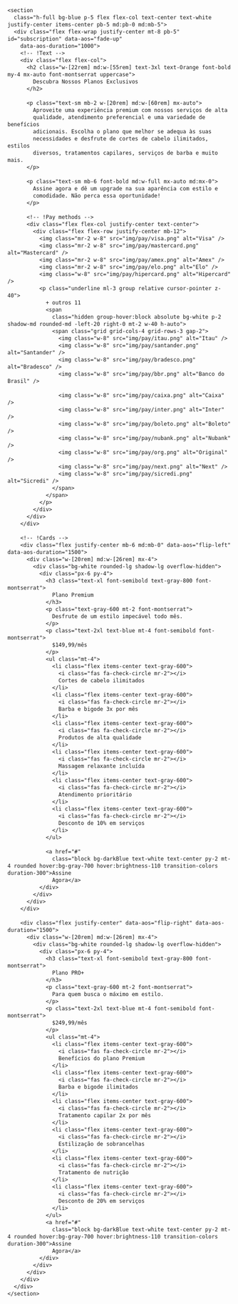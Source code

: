<!-- cobrimos section -->
    <section
      class="h-full bg-blue p-5 flex flex-col text-center text-white justify-center items-center pb-5 md:pb-0 md:mb-5">
      <div class="flex flex-wrap justify-center mt-8 pb-5" id="subscription" data-aos="fade-up"
        data-aos-duration="1000">
        <!-- !Text -->
        <div class="flex flex-col">
          <h2 class="w-[22rem] md:w-[55rem] text-3xl text-Orange font-bold my-4 mx-auto font-montserrat uppercase">
            Descubra Nossos Planos Exclusivos
          </h2> 
        
          <p class="text-sm mb-2 w-[20rem] md:w-[60rem] mx-auto">
            Aproveite uma experiência premium com nossos serviços de alta
            qualidade, atendimento preferencial e uma variedade de benefícios
            adicionais. Escolha o plano que melhor se adequa às suas
            necessidades e desfrute de cortes de cabelo ilimitados, estilos
            diversos, tratamentos capilares, serviços de barba e muito mais.
          </p>

          <p class="text-sm mb-6 font-bold md:w-full mx-auto md:mx-0">
            Assine agora e dê um upgrade na sua aparência com estilo e
            comodidade. Não perca essa oportunidade!
          </p>

          <!-- !Pay methods -->
          <div class="flex flex-col justify-center text-center">
            <div class="flex flex-row justify-center mb-12">
              <img class="mr-2 w-8" src="img/pay/visa.png" alt="Visa" />
              <img class="mr-2 w-8" src="img/pay/mastercard.png" alt="Mastercard" />
              <img class="mr-2 w-8" src="img/pay/amex.png" alt="Amex" />
              <img class="mr-2 w-8" src="img/pay/elo.png" alt="Elo" />
              <img class="w-8" src="img/pay/hipercard.png" alt="Hipercard" />
              <p class="underline ml-3 group relative cursor-pointer z-40">
                + outros 11
                <span
                  class="hidden group-hover:block absolute bg-white p-2 shadow-md rounded-md -left-20 right-0 mt-2 w-40 h-auto">
                  <span class="grid grid-cols-4 grid-rows-3 gap-2">
                    <img class="w-8" src="img/pay/itau.png" alt="Itau" />
                    <img class="w-8" src="img/pay/santander.png" alt="Santander" />
                    <img class="w-8" src="img/pay/bradesco.png" alt="Bradesco" />
                    <img class="w-8" src="img/pay/bbr.png" alt="Banco do Brasil" />

                    <img class="w-8" src="img/pay/caixa.png" alt="Caixa" />
                    <img class="w-8" src="img/pay/inter.png" alt="Inter" />
                    <img class="w-8" src="img/pay/boleto.png" alt="Boleto" />
                    <img class="w-8" src="img/pay/nubank.png" alt="Nubank" />
                    <img class="w-8" src="img/pay/org.png" alt="Original" />
                    <img class="w-8" src="img/pay/next.png" alt="Next" />
                    <img class="w-8" src="img/pay/sicredi.png" alt="Sicredi" />
                  </span>
                </span>
              </p>
            </div>
          </div>
        </div>

        <!-- !Cards -->
        <div class="flex justify-center mb-6 md:mb-0" data-aos="flip-left" data-aos-duration="1500">
          <div class="w-[20rem] md:w-[26rem] mx-4">
            <div class="bg-white rounded-lg shadow-lg overflow-hidden">
              <div class="px-6 py-4">
                <h3 class="text-xl font-semibold text-gray-800 font-montserrat">
                  Plano Premium
                </h3>
                <p class="text-gray-600 mt-2 font-montserrat">
                  Desfrute de um estilo impecável todo mês.
                </p>
                <p class="text-2xl text-blue mt-4 font-semibold font-montserrat">
                  $149,99/mês
                </p>
                <ul class="mt-4">
                  <li class="flex items-center text-gray-600">
                    <i class="fas fa-check-circle mr-2"></i>
                    Cortes de cabelo ilimitados
                  </li>
                  <li class="flex items-center text-gray-600">
                    <i class="fas fa-check-circle mr-2"></i>
                    Barba e bigode 3x por mês
                  </li>
                  <li class="flex items-center text-gray-600">
                    <i class="fas fa-check-circle mr-2"></i>
                    Produtos de alta qualidade
                  </li>
                  <li class="flex items-center text-gray-600">
                    <i class="fas fa-check-circle mr-2"></i>
                    Massagem relaxante incluída
                  </li>
                  <li class="flex items-center text-gray-600">
                    <i class="fas fa-check-circle mr-2"></i>
                    Atendimento prioritário
                  </li>
                  <li class="flex items-center text-gray-600">
                    <i class="fas fa-check-circle mr-2"></i>
                    Desconto de 10% em serviços
                  </li>
                </ul>

                <a href="#"
                  class="block bg-darkBlue text-white text-center py-2 mt-4 rounded hover:bg-gray-700 hover:brightness-110 transition-colors duration-300">Assine
                  Agora</a>
              </div>
            </div>
          </div>
        </div>

        <div class="flex justify-center" data-aos="flip-right" data-aos-duration="1500">
          <div class="w-[20rem] md:w-[26rem] mx-4">
            <div class="bg-white rounded-lg shadow-lg overflow-hidden">
              <div class="px-6 py-4">
                <h3 class="text-xl font-semibold text-gray-800 font-montserrat">
                  Plano PRO+
                </h3>
                <p class="text-gray-600 mt-2 font-montserrat">
                  Para quem busca o máximo em estilo.
                </p>
                <p class="text-2xl text-blue mt-4 font-semibold font-montserrat">
                  $249,99/mês
                </p>
                <ul class="mt-4">
                  <li class="flex items-center text-gray-600">
                    <i class="fas fa-check-circle mr-2"></i>
                    Benefícios do plano Premium
                  </li>
                  <li class="flex items-center text-gray-600">
                    <i class="fas fa-check-circle mr-2"></i>
                    Barba e bigode ilimitados
                  </li>
                  <li class="flex items-center text-gray-600">
                    <i class="fas fa-check-circle mr-2"></i>
                    Tratamento capilar 2x por mês
                  </li>
                  <li class="flex items-center text-gray-600">
                    <i class="fas fa-check-circle mr-2"></i>
                    Estilização de sobrancelhas
                  </li>
                  <li class="flex items-center text-gray-600">
                    <i class="fas fa-check-circle mr-2"></i>
                    Tratamento de nutrição
                  </li>
                  <li class="flex items-center text-gray-600">
                    <i class="fas fa-check-circle mr-2"></i>
                    Desconto de 20% em serviços
                  </li>
                </ul>
                <a href="#"
                  class="block bg-darkBlue text-white text-center py-2 mt-4 rounded hover:bg-gray-700 hover:brightness-110 transition-colors duration-300">Assine
                  Agora</a>
              </div>
            </div>
          </div>
        </div>
      </div>
    </section>
